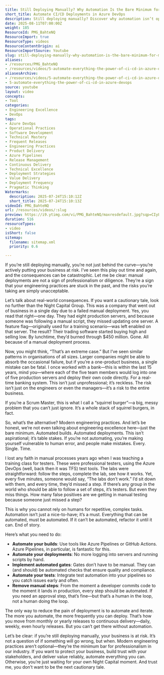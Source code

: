```yaml
---
title: Still Deploying Manually? Why Automation Is the Bare Minimum for Modern Engineering (and Your Business Survival)
short_title: Automate CI/CD Deployments in Azure DevOps
description: Still deploying manually? Discover why automation isn’t optional—protect your business, avoid disaster, and deliver value with modern engineering practices.
date: 2025-08-11T07:00:00Z
weight: 185
ResourceId: PMG_BahteNQ
ResourceImport: true
ResourceType: videos
ResourceContentOrigin: ai
ResourceImportSource: Youtube
slug: still-deploying-manually-why-automation-is-the-bare-minimum-for-modern-engineering-and-your-business-survival
aliases:
- /resources/PMG_BahteNQ
- /resources/videos/5-automate-everything-the-power-of-ci-cd-in-azure-devops
aliasesArchive:
- /resources/videos/5-automate-everything-the-power-of-ci-cd-in-azure-devops
- 5-automate-everything-the-power-of-ci-cd-in-azure-devops
source: youtube
layout: video
concepts:
- Tool
categories:
- Engineering Excellence
- DevOps
tags:
- Azure DevOps
- Operational Practices
- Software Development
- Technical Mastery
- Frequent Releases
- Engineering Practices
- Product Delivery
- Azure Pipelines
- Release Management
- Continuous Delivery
- Technical Excellence
- Deployment Strategies
- Value Delivery
- Deployment Frequency
- Pragmatic Thinking
Watermarks:
  description: 2025-07-24T15:10:12Z
  short_title: 2025-07-24T15:10:13Z
videoId: PMG_BahteNQ
url: /resources/videos/:slug
preview: https://i9.ytimg.com/vi/PMG_BahteNQ/maxresdefault.jpg?sqp=CIyL2sMG&rs=AOn4CLD5O0xRPKD1Q_f_XzwjoVm1JLiSIQ
duration: 516
resourceTypes:
- video
isShort: false
sitemap:
  filename: sitemap.xml
  priority: 0.6

---
```

If you’re still deploying manually, you’re not just behind the curve—you’re actively putting your business at risk. I’ve seen this play out time and again, and the consequences can be catastrophic. Let me be clear: manual deployments are not a sign of professionalism or diligence. They’re a sign that your engineering practices are stuck in the past, and the risks you’re taking are simply unacceptable.

Let’s talk about real-world consequences. If you want a cautionary tale, look no further than the Night Capital Group. This was a company that went out of business in a single day due to a failed manual deployment. Yes, you read that right—one day. They had eight production servers, and because someone was following a manual script, they missed updating one server. A feature flag—originally used for a training scenario—was left enabled on that server. The result? Their trading software started buying high and selling low. By lunchtime, they’d burned through $450 million. Gone. All because of a manual deployment process.

Now, you might think, “That’s an extreme case.” But I’ve seen similar patterns in organisations of all sizes. Larger companies might be able to absorb the occasional failure, but if you’re a one-product business, a single mistake can be fatal. I once worked with a bank—this is within the last 15 years, mind you—where each of the five team members would log into one of five production servers and deploy their own code directly. For a real-time banking system. This isn’t just unprofessional; it’s reckless. The risk isn’t just on the engineers or even the managers—it’s a risk to the entire business.

If you’re a Scrum Master, this is what I call a “squirrel burger”—a big, messy problem that you can’t just ignore. It’s a whole stack of squirrel burgers, in fact.

So, what’s the alternative? Modern engineering practices. And let’s be honest, we’re not even talking about engineering excellence here—just the bare minimum. Automated builds. Automated deployments. This isn’t aspirational; it’s table stakes. If you’re not automating, you’re making yourself vulnerable to human error, and people make mistakes. Every. Single. Time.

I lost any faith in manual processes years ago when I was teaching a training class for testers. These were professional testers, using the Azure DevOps (well, back then it was TFS) test tools. The labs were straightforward: follow the steps, complete the lab, see how it works. Yet, every five minutes, someone would say, “The labs don’t work.” I’d sit down with them, and every time, they’d missed a step. If there’s any group in the world who should be able to follow a set of steps, it’s testers. But even they miss things. How many false positives are we getting in manual testing because someone just missed a step?

This is why you cannot rely on humans for repetitive, complex tasks. Automation isn’t just a nice-to-have; it’s a must. Everything that can be automated, must be automated. If it can’t be automated, refactor it until it can. End of story.

Here’s what you need to do:

- **Automate your builds**: Use tools like Azure Pipelines or GitHub Actions. Azure Pipelines, in particular, is fantastic for this.
- **Automate your deployments**: No more logging into servers and running scripts by hand.
- **Implement automated gates**: Gates don’t have to be manual. They can (and should) be automated checks that ensure quality and compliance.
- **Automate your tests**: Integrate test automation into your pipelines so you catch issues early and often.
- **Remove manual steps**: From the moment a developer commits code to the moment it lands in production, every step should be automated. If you need an approval step, that’s fine—but that’s a human in the loop, not a human doing the loop.

The only way to reduce the pain of deployment is to automate and iterate. The more you automate, the more frequently you can deploy. That’s how you move from monthly or yearly releases to continuous delivery—daily, weekly, even hourly releases. But you can’t get there without automation.

Let’s be clear: if you’re still deploying manually, your business is at risk. It’s not a question of if something will go wrong, but when. Modern engineering practices aren’t optional—they’re the minimum bar for professionalism in our industry. If you want to protect your business, build trust with your stakeholders, and deliver value reliably, automate everything you can. Otherwise, you’re just waiting for your own Night Capital moment. And trust me, you don’t want to be the next cautionary tale.
